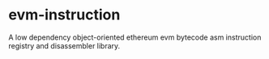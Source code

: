 # evm-instruction
A low dependency object-oriented ethereum evm bytecode asm instruction registry and disassembler library.
